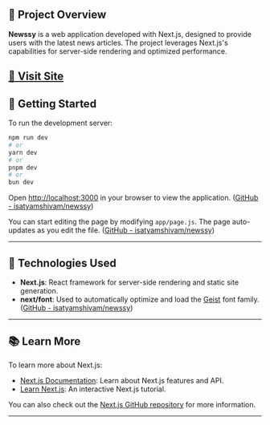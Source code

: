## 📄 Project Overview

**Newssy** is a web application developed with Next.js, designed to provide users with the latest news articles. The project leverages Next.js's capabilities for server-side rendering and optimized performance.

[🔗 Visit Site](https://newssyy.vercel.app/)
---

## 🚀 Getting Started

To run the development server:

```bash
npm run dev
# or
yarn dev
# or
pnpm dev
# or
bun dev
```


Open [http://localhost:3000](http://localhost:3000) in your browser to view the application. ([GitHub - isatyamshivam/newssy](https://github.com/isatyamshivam/newssy?utm_source=chatgpt.com))

You can start editing the page by modifying `app/page.js`. The page auto-updates as you edit the file. ([GitHub - isatyamshivam/newssy](https://github.com/isatyamshivam/newssy?utm_source=chatgpt.com))

---

## 🧰 Technologies Used

- **Next.js**: React framework for server-side rendering and static site generation.
- **next/font**: Used to automatically optimize and load the [Geist](https://vercel.com/font) font family. ([GitHub - isatyamshivam/newssy](https://github.com/isatyamshivam/newssy?utm_source=chatgpt.com))

---

## 📚 Learn More

To learn more about Next.js:

- [Next.js Documentation](https://nextjs.org/docs): Learn about Next.js features and API.
- [Learn Next.js](https://nextjs.org/learn): An interactive Next.js tutorial.

You can also check out the [Next.js GitHub repository](https://github.com/vercel/next.js) for more information.

---
